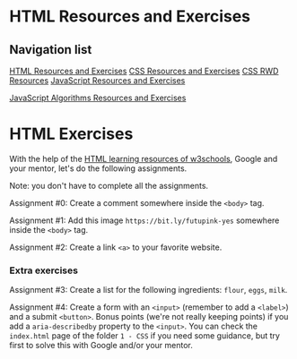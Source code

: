 # HTML Resources and Exercises

## Navigation list

[HTML Resources and Exercises](https://github.com/mahdava/pink-programming-futurice-2020/tree/master/01_HTML)
[CSS Resources and Exercises](https://github.com/mahdava/pink-programming-futurice-2020/tree/master/02_CSS)
[CSS RWD Resources](https://github.com/mahdava/pink-programming-futurice-2020/tree/master/02b_CSS%20RWD)
[JavaScript Resources and Exercises](https://github.com/mahdava/pink-programming-futurice-2020/tree/master/03_JavaScript)

[JavaScript Algorithms Resources and Exercises](https://github.com/mahdava/pink-programming-futurice-2020/tree/master/04_Extras_Algorithms_and_LocalStorage_Example)

# HTML Exercises

With the help of the [HTML learning resources of w3schools](https://www.w3schools.com/html/html_intro.asp), Google and your mentor, let's do the following assignments.

Note: you don't have to complete all the assignments.

Assignment #0:
Create a comment somewhere inside the `<body>` tag.

Assignment #1:
Add this image `https://bit.ly/futupink-yes` somewhere inside the `<body>` tag.

Assignment #2:
Create a link `<a>` to your favorite website.

### Extra exercises

Assignment #3:
Create a list for the following ingredients: `flour`, `eggs`, `milk`.

Assignment #4:
Create a form with an `<input>` (remember to add a `<label>`) and a submit `<button>`. Bonus points (we're not really keeping points) if you add a `aria-describedby` property to the `<input>`.
You can check the `index.html` page of the folder `1 - CSS` if you need some guidance, but try first to solve this with Google and/or your mentor.
